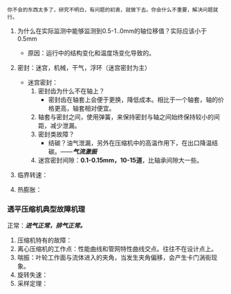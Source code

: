 
```
你不会的东西太多了，研究不明白，有问题的初衷，就做下去。你会什么不重要，解决问题就行。
```
1. 为什么在实际监测中能够监测到0.5-1..0mm的轴位移值？实际应该小于0.5mm
	- 原因：运行中的结构变化和温度场变化导致的。

2. 密封：迷宫，机械，干气，浮环（迷宫密封为主）
	- 迷宫密封：
		1. 密封齿为什么不在轴上？
			- 密封齿在轴套上会便于更换，降低成本。相比于一个轴套，轴的价格更高，轴套相对便宜。
		2. 轴套与密封之间，使用弹簧，来保持密封与轴之间始终保持较小的间距，减少泄漏。
		3. 密封类故障？
			- 结碳？油气泄漏，另外在压缩机中的高温作用下，在出口降温结碳。——***气流激振***
		4. 迷宫密封间隙：**0.1-0.15mm，10-15道**，比轴承间隙大一些。
1. 临界转速：
2. 热膨胀：


### 透平压缩机典型故障机理

正常：***进气正常，排气正常。***

1. 压缩机特有的故障：
2. 离心压缩机的工作点：性能曲线和管网特性曲线交点。往往不在设计点上。
3. 喘振：叶轮工作面与流体进入的夹角，当发生夹角偏移，会产生卡门涡街现象。
4. 旋转失速：
5. 采样定理：
